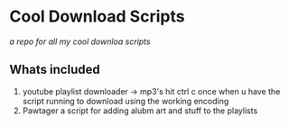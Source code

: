 # Cool Download Scripts

*a repo for all my cool downloa scripts*

## Whats included 
1. youtube playlist downloader -> mp3's hit ctrl c once when u have the script running to download using the working encoding
2. Pawtager a script for adding alubm art and stuff to the playlists
